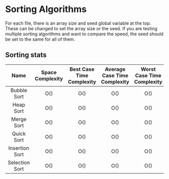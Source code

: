 # Sorting Algorithms

For each file, there is an array size and seed global variable at the top. These can be changed to set the array size or the seed.
If you are testing multiple sorting algorithms and want to compare the speed, the seed should be set to the same for all of them.

## Sorting stats
| Name           | Space Complexity | Best Case Time Complexity | Average Case Time Complexity | Worst Case Time Complexity | Stability |
| :------------: | :--------------: | :-----------------------: | :--------------------------: | :------------------------: | :-------: | 
| Bubble Sort    | O()              | O()                       | O()                          | O()                        | Yes       |
| Heap Sort      | O()              | O()                       | O()                          | O()                        | No        |
| Merge Sort     | O()              | O()                       | O()                          | O()                        | Yes       |
| Quick Sort     | O()              | O()                       | O()                          | O()                        | No        |
| Insertion Sort | O()              | O()                       | O()                          | O()                        | Yes       |
| Selection Sort | O()              | O()                       | O()                          | O()                        | No        |
